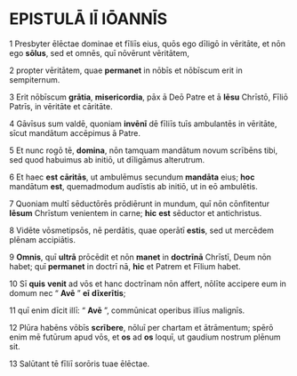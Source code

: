 # **EPISTULĀ** IĪ **IŌANNĪS**

1 Presbyter ēlēctae dominae et fīliīs eius, quōs ego dīligō in vēritāte, et nōn ego **sōlus**, sed et omnēs, quī nōvērunt vēritātem,

2 propter vēritātem, quae **permanet** in nōbīs et nōbīscum erit in sempiternum.

3 Erit nōbīscum **grātia**, **misericordia**, pāx ā Deō Patre et ā **Iēsu** Chrīstō, Fīliō Patrīs, in vēritāte et cāritāte.

4 Gāvīsus sum valdē, quoniam **invēnī** dē fīliīs tuīs ambulantēs in vēritāte, sīcut mandātum accēpimus ā Patre.

5 Et nunc rogō tē, **domina**, nōn tamquam mandātum novum scrībēns tibi, sed quod habuimus ab initiō, ut dīligāmus alterutrum.

6 Et haec **est** **cāritās**, ut ambulēmus secundum **mandāta** eius; **hoc** mandātum **est**, quemadmodum audīstis ab initiō, ut in eō ambulētis.

7 Quoniam multī sēductōrēs prōdiērunt in mundum, quī nōn cōnfitentur **Iēsum** Chrīstum venientem in carne; **hic** **est** sēductor et antichristus.

8 Vidēte vōsmetipsōs, nē perdātis, quae operātī **estis**, sed ut mercēdem plēnam accipiātis.

9 **Omnis**, quī **ultrā** prōcēdit et nōn **manet** in **doctrīnā** Chrīstī, Deum nōn habet; quī **permanet** in doctrī nā, **hic** et Patrem et Fīlium habet.

10 Sī **quis** **venit** ad vōs et hanc doctrīnam nōn affert, nōlīte accipere eum in domum nec “ **Avē** ” **eī** **dīxerītis**;

11 quī enim dīcit illī: “ **Avē** ”, commūnicat operibus illīus malignīs.

12 Plūra habēns vōbīs **scrībere**, nōluī per chartam et ātrāmentum; spērō enim mē futūrum apud vōs, et **os** ad **os** loquī, ut gaudium nostrum plēnum sit.

13 Salūtant tē fīliī sorōris tuae ēlēctae.


